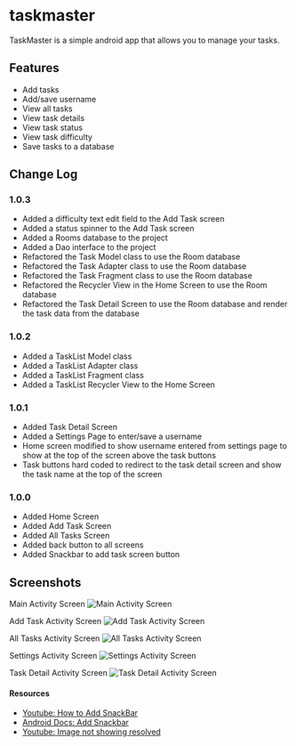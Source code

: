 # taskmaster

TaskMaster is a simple android app that allows you to manage your tasks.

## Features

- Add tasks
- Add/save username
- View all tasks
- View task details
- View task status
- View task difficulty
- Save tasks to a database

## Change Log

### 1.0.3

- Added a difficulty text edit field to the Add Task screen
- Added a status spinner to the Add Task screen
- Added a Rooms database to the project
- Added a Dao interface to the project
- Refactored the Task Model class to use the Room database
- Refactored the Task Adapter class to use the Room database
- Refactored the Task Fragment class to use the Room database
- Refactored the Recycler View in the Home Screen to use the Room database
- Refactored the Task Detail Screen to use the Room database and render the task data from the database

### 1.0.2

- Added a TaskList Model class
- Added a TaskList Adapter class
- Added a TaskList Fragment class
- Added a TaskList Recycler View to the Home Screen


### 1.0.1

- Added Task Detail Screen
- Added a Settings Page to enter/save a username
- Home screen modified to show username entered from settings page to show at the top of the screen above the task buttons
- Task buttons hard coded to redirect to the task detail screen and show the task name at the top of the screen

### 1.0.0

- Added Home Screen
- Added Add Task Screen
- Added All Tasks Screen
- Added back button to all screens
- Added Snackbar to add task screen button

## Screenshots

Main Activity Screen
![Main Activity Screen](/readme-images/lab-26/MainActivityScreen3.png)

Add Task Activity Screen
![Add Task Activity Screen](/readme-images/lab-26/AddTaskActivityScreen.png)

All Tasks Activity Screen
![All Tasks Activity Screen](/readme-images/lab-26/AllTasksActivityScreen.png)

Settings Activity Screen
![Settings Activity Screen](/readme-images/lab-26/SettingsScreen.png)

Task Detail Activity Screen
![Task Detail Activity Screen](/readme-images/lab-26/TaskDetailScreen2.png)

#### Resources

- [Youtube: How to Add SnackBar](https://www.youtube.com/watch?v=R8HpNqha_VU)
- [Android Docs: Add Snackbar](https://developer.android.com/develop/ui/views/notifications/snackbar/showing)
- [Youtube: Image not showing resolved](https://www.youtube.com/watch?v=PKjjmhUCITo)
